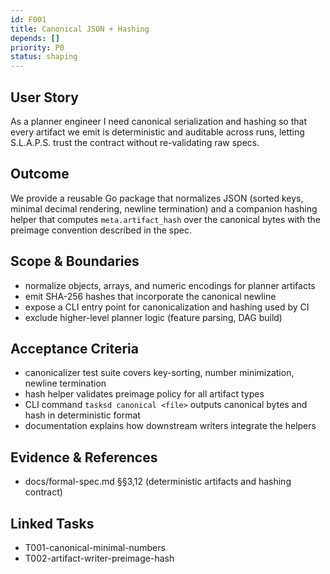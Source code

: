 ```yaml
---
id: F001
title: Canonical JSON + Hashing
depends: []
priority: P0
status: shaping
---
```


## User Story
As a planner engineer I need canonical serialization and hashing so that every artifact we emit is deterministic and auditable across runs, letting S.L.A.P.S. trust the contract without re-validating raw specs.

## Outcome
We provide a reusable Go package that normalizes JSON (sorted keys, minimal decimal rendering, newline termination) and a companion hashing helper that computes `meta.artifact_hash` over the canonical bytes with the preimage convention described in the spec.

## Scope & Boundaries
- normalize objects, arrays, and numeric encodings for planner artifacts
- emit SHA-256 hashes that incorporate the canonical newline
- expose a CLI entry point for canonicalization and hashing used by CI
- exclude higher-level planner logic (feature parsing, DAG build)

## Acceptance Criteria
- canonicalizer test suite covers key-sorting, number minimization, newline termination
- hash helper validates preimage policy for all artifact types
- CLI command `tasksd canonical <file>` outputs canonical bytes and hash in deterministic format
- documentation explains how downstream writers integrate the helpers

## Evidence & References
- docs/formal-spec.md §§3,12 (deterministic artifacts and hashing contract)

## Linked Tasks
- T001-canonical-minimal-numbers
- T002-artifact-writer-preimage-hash
